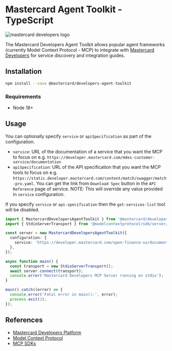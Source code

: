 # Mastercard Agent Toolkit - TypeScript

<picture>
  <source media="(prefers-color-scheme: dark)" srcset="https://developer.mastercard.com/_/_/src/global/assets/svg/mcdev-logo-light.svg">
  <img src="https://developer.mastercard.com/_/_/src/global/assets/svg/mcdev-logo-dark.svg" alt="mastercard developers logo">
</picture>

The Mastercard Developers Agent Toolkit allows popular agent frameworks (currently Model Context Protocol - MCP) to integrate with [Mastercard Developers](https://developer.mastercard.com) for service discovery and integration guides.

## Installation

```bash
npm install --save @mastercard/developers-agent-toolkit
```

### Requirements

- Node 18+

## Usage

You can optionally specify `service` or `apiSpecification` as part of the configuration.

- `service`: URL of the documentation of a service that you want the MCP to focus on e.g. `https://developer.mastercard.com/mdes-customer-service/documentation`
- `apiSpecification`: URL of the API specification that you want the MCP tools to focus on e.g. `https://static.developer.mastercard.com/content/match/swagger/match-pro.yaml`. You can get the link from `Download Spec` button in the `API Reference` page of service.
  NOTE: This will override any value provided in `service` configuration.

If you specify `service` or `api-specification` then the `get-services-list` tool will be disabled.

```typescript
import { MastercardDevelopersAgentToolkit } from '@mastercard/developers-agent-toolkit/mcp';
import { StdioServerTransport } from '@modelcontextprotocol/sdk/server/stdio.js';

const server = new MastercardDevelopersAgentToolkit({
  configuration: {
    service: 'https://developer.mastercard.com/open-finance-us/documentation',
  },
});

async function main() {
  const transport = new StdioServerTransport();
  await server.connect(transport);
  console.error('Mastercard Developers MCP Server running on stdio');
}

main().catch((error) => {
  console.error('Fatal error in main():', error);
  process.exit(1);
});
```

## References

- [Mastercard Developers Platform](https://developer.mastercard.com/)
- [Model Context Protocol](https://modelcontextprotocol.io/)
- [MCP SDKs](https://github.com/modelcontextprotocol)

